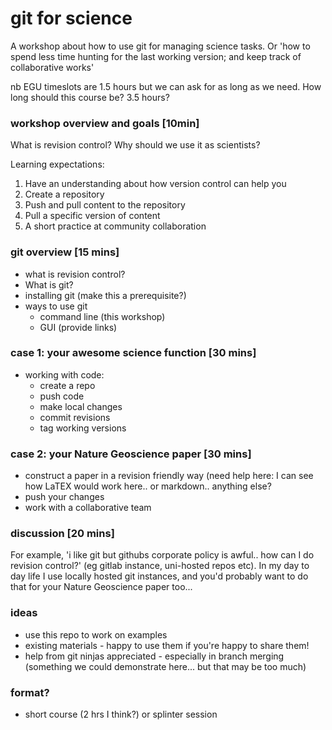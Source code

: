 # git for science

A workshop about how to use git for managing science tasks. Or 'how to spend less time hunting for the last working version; and keep track of collaborative works'

nb EGU timeslots are 1.5 hours but we can ask for as long as we need. How long should this course be? 3.5 hours?

### workshop overview and goals [10min]

What is revision control? Why should we use it as scientists?

Learning expectations:
1. Have an understanding about how version control can help you
2. Create a repository
2. Push and pull content to the repository
4. Pull a specific version of content
5. A short practice at community collaboration

### git overview [15 mins]

- what is revision control?
- What is git?
- installing git (make this a prerequisite?)
- ways to use git
    - command line (this workshop)
    - GUI (provide links)
    
### case 1: your awesome science function [30 mins]

- working with code:
   - create a repo
   - push code
   - make local changes
   - commit revisions
   - tag working versions
   
### case 2: your Nature Geoscience paper [30 mins]
   
- construct a paper in a revision friendly way (need help here: I can see how LaTEX would work here.. or markdown.. anything else?
- push your changes
- work with a collaborative team

### discussion [20 mins]

For example, 'i like git but githubs corporate policy is awful.. how can I do revision control?' (eg gitlab instance, uni-hosted repos etc). In my day to day life I use locally hosted git instances, and you'd probably want to do that for your Nature Geoscience paper too...

### ideas
- use this repo to work on examples
- existing materials - happy to use them if you're happy to share them!
- help from git ninjas appreciated - especially in branch merging (something we could demonstrate here... but that may be too much)

### format?
- short course (2 hrs I think?) or splinter session



